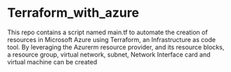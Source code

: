 # Terraform_with_azure
This repo contains a script named main.tf to automate the creation of resources in Microsoft Azure using Terraform, an Infrastructure as code tool. 
By leveraging the Azurerm resource provider, and its resource blocks, a resource group, virtual network, subnet, Network Interface card and virtual machine can be created
